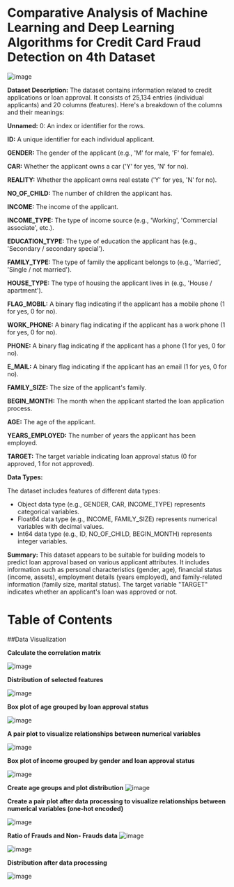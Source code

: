 # Comparative Analysis of Machine Learning and Deep Learning Algorithms for Credit Card Fraud Detection on 4th Dataset

![image](https://github.com/Khadija-khanom/Credit-Card-fraud-Detection4/assets/138976722/3e7c53bd-c3a2-406a-ba9a-1c1d3f2c2fc5)


**Dataset Description:** The dataset contains information related to credit applications or loan approval. It consists of 25,134 entries (individual applicants) and 20 columns (features). Here's a breakdown of the columns and their meanings:

**Unnamed:** 0: An index or identifier for the rows.

**ID:** A unique identifier for each individual applicant.

**GENDER:** The gender of the applicant (e.g., 'M' for male, 'F' for female).

**CAR:** Whether the applicant owns a car ('Y' for yes, 'N' for no).

**REALITY:** Whether the applicant owns real estate ('Y' for yes, 'N' for no).

**NO_OF_CHILD:** The number of children the applicant has.

**INCOME:** The income of the applicant.

**INCOME_TYPE:** The type of income source (e.g., 'Working', 'Commercial associate', etc.).

**EDUCATION_TYPE:** The type of education the applicant has (e.g., 'Secondary / secondary special').

**FAMILY_TYPE:** The type of family the applicant belongs to (e.g., 'Married', 'Single / not married').

**HOUSE_TYPE:** The type of housing the applicant lives in (e.g., 'House / apartment').

**FLAG_MOBIL:** A binary flag indicating if the applicant has a mobile phone (1 for yes, 0 for no).

**WORK_PHONE:** A binary flag indicating if the applicant has a work phone (1 for yes, 0 for no).

**PHONE:** A binary flag indicating if the applicant has a phone (1 for yes, 0 for no).

**E_MAIL:** A binary flag indicating if the applicant has an email (1 for yes, 0 for no).

**FAMILY_SIZE:** The size of the applicant's family.

**BEGIN_MONTH:** The month when the applicant started the loan application process.

**AGE:** The age of the applicant.

**YEARS_EMPLOYED:** The number of years the applicant has been employed.

**TARGET:** The target variable indicating loan approval status (0 for approved, 1 for not approved).

**Data Types:**

The dataset includes features of different data types:

- Object data type (e.g., GENDER, CAR, INCOME_TYPE) represents categorical variables.
- Float64 data type (e.g., INCOME, FAMILY_SIZE) represents numerical variables with decimal values.
- Int64 data type (e.g., ID, NO_OF_CHILD, BEGIN_MONTH) represents integer variables.

**Summary:** This dataset appears to be suitable for building models to predict loan approval based on various applicant attributes. It includes information such as personal characteristics (gender, age), financial status (income, assets), employment details (years employed), and family-related information (family size, marital status). The target variable "TARGET" indicates whether an applicant's loan was approved or not.

Table of Contents
=================


##Data Visualization

**Calculate the correlation matrix**

![image](https://github.com/Khadija-khanom/Credit-Card-fraud-Detection4/assets/138976722/7503aa62-ea7d-4eb8-be37-e353cc92a87d)

**Distribution of selected features**

![image](https://github.com/Khadija-khanom/Credit-Card-fraud-Detection4/assets/138976722/f42d8dda-2d96-4fa7-be1b-e33733b3de48)

**Box plot of age grouped by loan approval status**

![image](https://github.com/Khadija-khanom/Credit-Card-fraud-Detection4/assets/138976722/72fef34c-b9b1-4c74-a06f-ecabeb31ba2f)

**A pair plot to visualize relationships between numerical variables**

![image](https://github.com/Khadija-khanom/Credit-Card-fraud-Detection4/assets/138976722/8331ac8d-a647-4f22-a7b4-d2998dde80c7)

**Box plot of income grouped by gender and loan approval status**

![image](https://github.com/Khadija-khanom/Credit-Card-fraud-Detection4/assets/138976722/37b8799a-4b62-4176-899a-59e85af65740)

**Create age groups and plot distribution**
![image](https://github.com/Khadija-khanom/Credit-Card-fraud-Detection4/assets/138976722/476ab611-5424-47da-9c39-d7e153d3348d)

**Create a pair plot after data processing to visualize relationships between numerical variables (one-hot encoded)**

![image](https://github.com/Khadija-khanom/Credit-Card-fraud-Detection4/assets/138976722/71df6c9c-1c78-4197-a7c7-5b4a4bad0bfd)

**Ratio of Frauds and Non- Frauds data**
![image](https://github.com/Khadija-khanom/Credit-Card-fraud-Detection4/assets/138976722/f77286a2-5d26-47d1-8625-0336eb97a660)

![image](https://github.com/Khadija-khanom/Credit-Card-fraud-Detection4/assets/138976722/233c9127-8904-43fa-b8bf-b9ee03492b47)

**Distribution after data processing**

![image](https://github.com/Khadija-khanom/Credit-Card-fraud-Detection4/assets/138976722/32126ea1-8f72-4f01-9941-5566274ab8e7)



